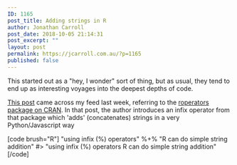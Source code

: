 ```yaml
---
ID: 1165
post_title: Adding strings in R
author: Jonathan Carroll
post_date: 2018-10-05 21:14:31
post_excerpt: ""
layout: post
permalink: https://jcarroll.com.au/?p=1165
published: false
---
```

This started out as a "hey, I wonder" sort of thing, but as usual, they tend to end up as interesting voyages into the deepest depths of code.

<!--more-->

<a href="http://www.happylittlescripts.com/2018/09/make-your-r-code-nicer-with-roperators.html">This post</a> came across my feed last week, referring to the <a href="https://cran.r-project.org/web/packages/roperators/index.html">roperators package on CRAN</a>. In that post, the author introduces an infix operator from that package which 'adds' (concatenates) strings in a very Python/Javascript way

[code brush="R"]
&quot;using infix (%) operators&quot; %+% &quot;R can do simple string addition&quot;
#&gt; &quot;using infix (%) operators R can do simple string addition&quot;
[/code]